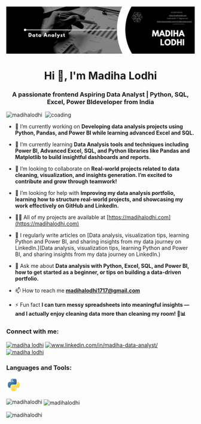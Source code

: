 ![logo](https://github.com/MadihaLodhi/MadihaLodhi/blob/main/Black%20%26%20White%20Modern%20Minimalist%20Data%20Analyst%20LinkedIn%20Banner.png)
<h1 align="center">Hi 👋, I'm Madiha Lodhi</h1>
<h3 align="center">A passionate frontend Aspiring Data Analyst | Python, SQL, Excel, Power BIdeveloper from India</h3>
<img align="right" alt="coading"width="400" src="https://user-images.githubusercontent.com/55389276/140866485-8fb1c876-9a8f-4d6a-98dc-08c4981eaf70.gif">
<p align="left"> <img src="https://komarev.com/ghpvc/?username=madihalodhi&label=Profile%20views&color=0e75b6&style=flat" alt="madihalodhi" /> </p>

- 🔭 I’m currently working on **Developing data analysis projects using Python, Pandas, and Power BI while learning advanced Excel and SQL.**

- 🌱 I’m currently learning **Data Analysis tools and techniques including Power BI, Advanced Excel, SQL, and Python libraries like Pandas and Matplotlib to build insightful dashboards and reports.**

- 👯 I’m looking to collaborate on **Real-world projects related to data cleaning, visualization, and insights generation. I’m excited to contribute and grow through teamwork!**

- 🤝 I’m looking for help with **Improving my data analysis portfolio, learning how to structure real-world projects, and showcasing my work effectively on GitHub and LinkedIn.**

- 👨‍💻 All of my projects are available at [https://madihalodhi.com](https://madihalodhi.com)

- 📝 I regularly write articles on [Data analysis, visualization tips, learning Python and Power BI, and sharing insights from my data journey on LinkedIn.](Data analysis, visualization tips, learning Python and Power BI, and sharing insights from my data journey on LinkedIn.)

- 💬 Ask me about **Data analysis with Python, Excel, SQL, and Power BI, how to get started as a beginner, or tips on building a data-driven portfolio.**

- 📫 How to reach me **madihalodhi1717@gmail.com**

- ⚡ Fun fact **I can turn messy spreadsheets into meaningful insights — and I actually enjoy cleaning data more than cleaning my room! 🧹📊**

<h3 align="left">Connect with me:</h3>
<p align="left">
<a href="https://twitter.com/madiha lodhi" target="blank"><img align="center" src="https://raw.githubusercontent.com/rahuldkjain/github-profile-readme-generator/master/src/images/icons/Social/twitter.svg" alt="madiha lodhi" height="30" width="40" /></a>
<a href="https://linkedin.com/in/www.linkedin.com/in/madiha-data-analyst/" target="blank"><img align="center" src="https://raw.githubusercontent.com/rahuldkjain/github-profile-readme-generator/master/src/images/icons/Social/linked-in-alt.svg" alt="www.linkedin.com/in/madiha-data-analyst/" height="30" width="40" /></a>
<a href="https://fb.com/madiha lodhi" target="blank"><img align="center" src="https://raw.githubusercontent.com/rahuldkjain/github-profile-readme-generator/master/src/images/icons/Social/facebook.svg" alt="madiha lodhi" height="30" width="40" /></a>
</p>

<h3 align="left">Languages and Tools:</h3>
<p align="left"> <a href="https://www.python.org" target="_blank" rel="noreferrer"> <img src="https://raw.githubusercontent.com/devicons/devicon/master/icons/python/python-original.svg" alt="python" width="40" height="40"/> </a> </p>

<p><img align="left" src="https://github-readme-stats.vercel.app/api/top-langs?username=madihalodhi&show_icons=true&locale=en&layout=compact" alt="madihalodhi" /></p>

<p>&nbsp;<img align="center" src="https://github-readme-stats.vercel.app/api?username=madihalodhi&show_icons=true&locale=en" alt="madihalodhi" /></p>

<p><img align="center" src="https://github-readme-streak-stats.herokuapp.com/?user=madihalodhi&" alt="madihalodhi" /></p>
